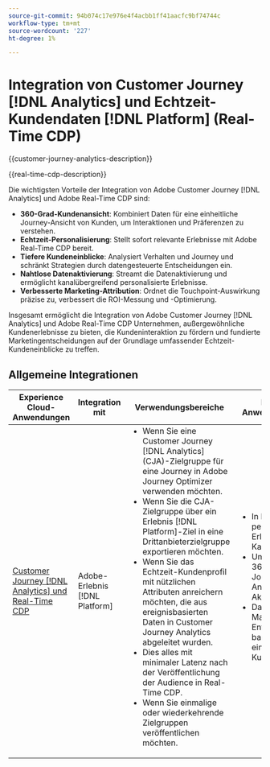 ```yaml
---
source-git-commit: 94b074c17e976e4f4acbb1ff41aacfc9bf74744c
workflow-type: tm+mt
source-wordcount: '227'
ht-degree: 1%

---
```



# Integration von Customer Journey [!DNL Analytics] und Echtzeit-Kundendaten [!DNL Platform] (Real-Time CDP)

{{customer-journey-analytics-description}}

{{real-time-cdp-description}}

Die wichtigsten Vorteile der Integration von Adobe Customer Journey [!DNL Analytics] und Adobe Real-Time CDP sind\:

+ **360-Grad-Kundenansicht**: Kombiniert Daten für eine einheitliche Journey-Ansicht von Kunden, um Interaktionen und Präferenzen zu verstehen.
+ **Echtzeit-Personalisierung**: Stellt sofort relevante Erlebnisse mit Adobe Real-Time CDP bereit.
+ **Tiefere Kundeneinblicke**: Analysiert Verhalten und Journey und schränkt Strategien durch datengesteuerte Entscheidungen ein.
+ **Nahtlose Datenaktivierung**: Streamt die Datenaktivierung und ermöglicht kanalübergreifend personalisierte Erlebnisse.
+ **Verbesserte Marketing-Attribution**: Ordnet die Touchpoint-Auswirkung präzise zu, verbessert die ROI-Messung und -Optimierung.

Insgesamt ermöglicht die Integration von Adobe Customer Journey [!DNL Analytics] und Adobe Real-Time CDP Unternehmen, außergewöhnliche Kundenerlebnisse zu bieten, die Kundeninteraktion zu fördern und fundierte Marketingentscheidungen auf der Grundlage umfassender Echtzeit-Kundeneinblicke zu treffen.

## Allgemeine Integrationen

<table>
    <thead>
        <tr>
            <th>Experience Cloud-Anwendungen</th>
            <th>Integration mit</th>
            <th>Verwendungsbereiche</th>
            <th>Häufige Anwendungsfälle</th>
        </tr>
    </thead>
    <tbody>
        <tr>
            <td><a href="https://experienceleague.adobe.com/docs/customer-journey-analytics-learn/tutorials/components/audiences/audience-publishing-for-cja.html?lang=de" target="_blank" rel="noreferrer">Customer Journey [!DNL Analytics] und Real-Time CDP</a></td>
            <td>Adobe-Erlebnis [!DNL Platform]</td>
            <td>
                <ul style="margin-top: 0;">
                    <li>Wenn Sie eine Customer Journey [!DNL Analytics] (CJA)-Zielgruppe für eine Journey in Adobe Journey Optimizer verwenden möchten.</li>
                    <li>Wenn Sie die CJA-Zielgruppe über ein Erlebnis [!DNL Platform]-Ziel in eine Drittanbieterzielgruppe exportieren möchten.</li>
                    <li>Wenn Sie das Echtzeit-Kundenprofil mit nützlichen Attributen anreichern möchten, die aus ereignisbasierten Daten in Customer Journey Analytics abgeleitet wurden.</li>
                    <li>Dies alles mit minimaler Latenz nach der Veröffentlichung der Audience in Real-Time CDP.</li>
                    <li>Wenn Sie einmalige oder wiederkehrende Zielgruppen veröffentlichen möchten.</li>
                </ul>
            </td>
            <td>
              <ul style="margin-top: 0;">
                <li>In Echtzeit personalisierte Erlebnisse über Kanäle hinweg.</li>
                <li>Umfassende 360-Grad-Journey-Analyse und -Aktivierung.</li>
                <li>Datengesteuerte Marketing-Entscheidungen basierend auf einheitlichen Kundendaten.</li>
              </ul>
            </td>
        </tr>        
    </tbody>          
</table>
